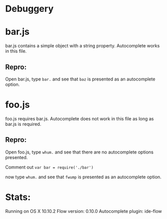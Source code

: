 # Debuggery

# bar.js

bar.js contains a simple object with a string property. Autocomplete works in this file.

## Repro:

Open bar.js, type `bar.` and see that `baz` is presented as an autocomplete option.

# foo.js

foo.js requires bar.js. Autocomplete does not work in this file as long as bar.js is required.

## Repro:

Open foo.js, type `whum.` and see that there are no autocomplete options presented.

Comment out `var bar = require('./bar')`

now type `whum.` and see that `fwump` is presented as an autocomplete option.

# Stats:

Running on OS X 10.10.2
Flow version: 0.10.0
Autocomplete plugin: ide-flow
